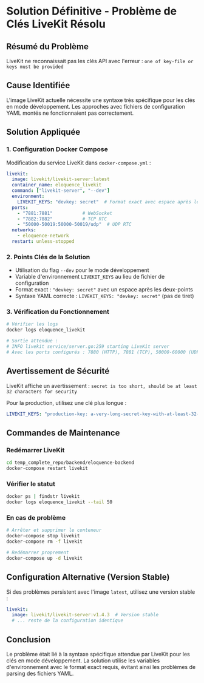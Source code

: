 # Solution Définitive - Problème de Clés LiveKit Résolu

## Résumé du Problème
LiveKit ne reconnaissait pas les clés API avec l'erreur : `one of key-file or keys must be provided`

## Cause Identifiée
L'image LiveKit actuelle nécessite une syntaxe très spécifique pour les clés en mode développement. Les approches avec fichiers de configuration YAML montés ne fonctionnaient pas correctement.

## Solution Appliquée

### 1. Configuration Docker Compose
Modification du service LiveKit dans `docker-compose.yml` :

```yaml
livekit:
  image: livekit/livekit-server:latest
  container_name: eloquence_livekit
  command: ["livekit-server", "--dev"]
  environment:
    LIVEKIT_KEYS: "devkey: secret"  # Format exact avec espace après les deux-points
  ports:
    - "7881:7881"           # WebSocket
    - "7882:7882"           # TCP RTC
    - "50000-50019:50000-50019/udp"  # UDP RTC
  networks:
    - eloquence-network
  restart: unless-stopped
```

### 2. Points Clés de la Solution
- Utilisation du flag `--dev` pour le mode développement
- Variable d'environnement `LIVEKIT_KEYS` au lieu de fichier de configuration
- Format exact : `"devkey: secret"` avec un espace après les deux-points
- Syntaxe YAML correcte : `LIVEKIT_KEYS: "devkey: secret"` (pas de tiret)

### 3. Vérification du Fonctionnement
```bash
# Vérifier les logs
docker logs eloquence_livekit

# Sortie attendue :
# INFO livekit service/server.go:259 starting LiveKit server
# Avec les ports configurés : 7880 (HTTP), 7881 (TCP), 50000-60000 (UDP)
```

## Avertissement de Sécurité
LiveKit affiche un avertissement : `secret is too short, should be at least 32 characters for security`

Pour la production, utilisez une clé plus longue :
```yaml
LIVEKIT_KEYS: "production-key: a-very-long-secret-key-with-at-least-32-characters"
```

## Commandes de Maintenance

### Redémarrer LiveKit
```bash
cd temp_complete_repo/backend/eloquence-backend
docker-compose restart livekit
```

### Vérifier le statut
```bash
docker ps | findstr livekit
docker logs eloquence_livekit --tail 50
```

### En cas de problème
```bash
# Arrêter et supprimer le conteneur
docker-compose stop livekit
docker-compose rm -f livekit

# Redémarrer proprement
docker-compose up -d livekit
```

## Configuration Alternative (Version Stable)
Si des problèmes persistent avec l'image `latest`, utilisez une version stable :

```yaml
livekit:
  image: livekit/livekit-server:v1.4.3  # Version stable
  # ... reste de la configuration identique
```

## Conclusion
Le problème était lié à la syntaxe spécifique attendue par LiveKit pour les clés en mode développement. La solution utilise les variables d'environnement avec le format exact requis, évitant ainsi les problèmes de parsing des fichiers YAML.